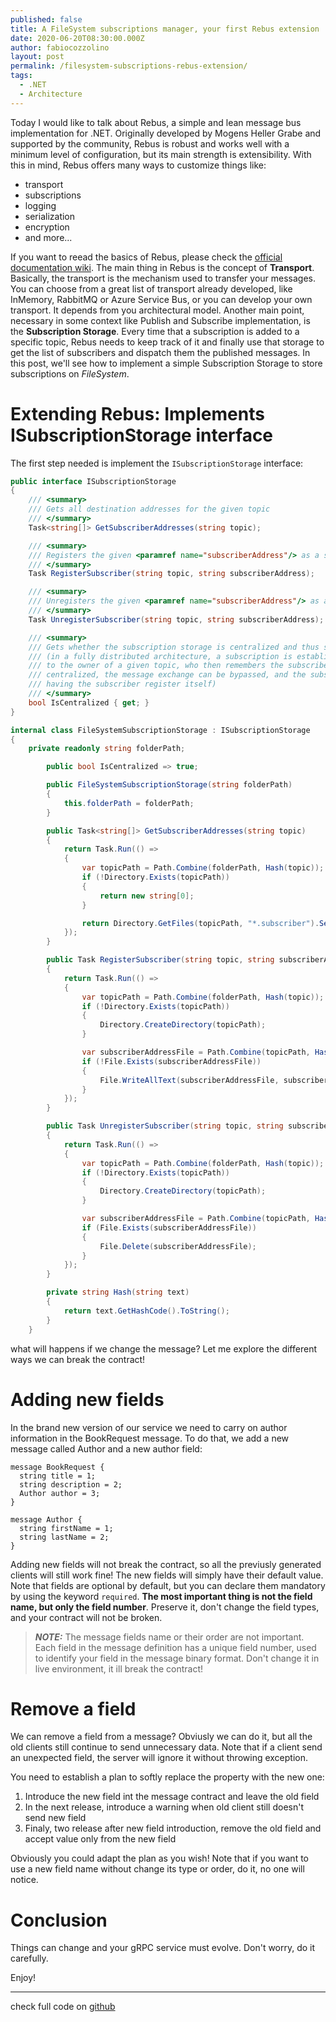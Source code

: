 ```yaml
---
published: false
title: A FileSystem subscriptions manager, your first Rebus extension
date: 2020-06-20T08:30:00.000Z
author: fabiocozzolino
layout: post
permalink: /filesystem-subscriptions-rebus-extension/
tags:
  - .NET
  - Architecture
---
```

Today I would like to talk about Rebus, a simple and lean message bus implementation for .NET. Originally developed by Mogens Heller Grabe and supported by the community, Rebus is robust and works well with a minimum level of configuration, but its main strength is extensibility. With this in mind, Rebus offers many ways to customize things like:

* transport
* subscriptions
* logging
* serialization
* encryption
* and more... 

If you want to reead the basics of Rebus, please check the [official documentation wiki](https://github.com/rebus-org/Rebus/wiki).
The main thing in Rebus is the concept of **Transport**. Basically, the transport is the mechanism used to transfer your messages. You can choose from a great list of transport already developed, like InMemory, RabbitMQ or Azure Service Bus, or you can develop your own transport. It depends from you architectural model.
Another main point, necessary in some context like Publish and Subscribe implementation, is the **Subscription Storage**. Every time that a subscription is added to a specific topic, Rebus needs to keep track of it and finally use that storage to get the list of subscribers and dispatch them the published messages.
In this post, we'll see how to implement a simple Subscription Storage to store subscriptions on *FileSystem*.

# Extending Rebus: Implements ISubscriptionStorage interface
The first step needed is implement the `ISubscriptionStorage` interface: 

``` csharp
public interface ISubscriptionStorage
{
    /// <summary>
    /// Gets all destination addresses for the given topic
    /// </summary>
    Task<string[]> GetSubscriberAddresses(string topic);

    /// <summary>
    /// Registers the given <paramref name="subscriberAddress"/> as a subscriber of the given topic
    /// </summary>
    Task RegisterSubscriber(string topic, string subscriberAddress);

    /// <summary>
    /// Unregisters the given <paramref name="subscriberAddress"/> as a subscriber of the given topic
    /// </summary>
    Task UnregisterSubscriber(string topic, string subscriberAddress);

    /// <summary>
    /// Gets whether the subscription storage is centralized and thus supports bypassing the usual subscription request
    /// (in a fully distributed architecture, a subscription is established by sending a <see cref="SubscribeRequest"/>
    /// to the owner of a given topic, who then remembers the subscriber somehow - if the subscription storage is
    /// centralized, the message exchange can be bypassed, and the subscription can be established directly by
    /// having the subscriber register itself)
    /// </summary>
    bool IsCentralized { get; }
}
``` 


``` csharp
internal class FileSystemSubscriptionStorage : ISubscriptionStorage
{
    private readonly string folderPath;

        public bool IsCentralized => true;

        public FileSystemSubscriptionStorage(string folderPath)
        {
            this.folderPath = folderPath;
        }

        public Task<string[]> GetSubscriberAddresses(string topic)
        {
            return Task.Run(() =>
            {
                var topicPath = Path.Combine(folderPath, Hash(topic));
                if (!Directory.Exists(topicPath))
                {
                    return new string[0];
                }

                return Directory.GetFiles(topicPath, "*.subscriber").Select(f => File.ReadAllText(f)).ToArray();
            });
        }

        public Task RegisterSubscriber(string topic, string subscriberAddress)
        {
            return Task.Run(() =>
            {
                var topicPath = Path.Combine(folderPath, Hash(topic));
                if (!Directory.Exists(topicPath))
                {
                    Directory.CreateDirectory(topicPath);
                }

                var subscriberAddressFile = Path.Combine(topicPath, Hash(subscriberAddress) + ".subscriber");
                if (!File.Exists(subscriberAddressFile))
                {
                    File.WriteAllText(subscriberAddressFile, subscriberAddress);
                }
            });
        }

        public Task UnregisterSubscriber(string topic, string subscriberAddress)
        {
            return Task.Run(() =>
            {
                var topicPath = Path.Combine(folderPath, Hash(topic));
                if (!Directory.Exists(topicPath))
                {
                    Directory.CreateDirectory(topicPath);
                }

                var subscriberAddressFile = Path.Combine(topicPath, Hash(subscriberAddress) + ".subscriber");
                if (File.Exists(subscriberAddressFile))
                {
                    File.Delete(subscriberAddressFile);
                }
            });
        }

        private string Hash(string text)
        {
            return text.GetHashCode().ToString();
        }
    }
```

what will happens if we change the message? Let me explore the different ways we can break the contract!

# Adding new fields
In the brand new version of our service we need to carry on author information in the BookRequest message. To do that, we add a new message called Author and a new author field:

```
message BookRequest {
  string title = 1;
  string description = 2;
  Author author = 3;
}

message Author {
  string firstName = 1;
  string lastName = 2;
}
```

Adding new fields will not break the contract, so all the previusly generated clients will still work fine! The new fields will simply have their default value. Note that fields are optional by default, but you can declare them mandatory by using the keyword `required`.
**The most important thing is not the field name, but only the field number**. Preserve it, don't change the field types, and your contract will not be broken.

> **_NOTE:_** The message fields name or their order are not important. Each field in the message definition has a unique field number, used to identify your field in the message binary format. Don't change it in live environment, it ill break the contract!

# Remove a field
We can remove a field from a message? Obviusly we can do it, but all the old clients still continue to send unnecessary data. Note that if a client send an unexpected field, the server will ignore it without throwing exception.

You need to establish a plan to softly replace the property with the new one:
1. Introduce the new field int the message contract and leave the old field
2. In the next release, introduce a warning when old client still doesn't send new field
3. Finaly, two release after new field introduction, remove the old field and accept value only from the new field

Obviously you could adapt the plan as you wish!
Note that if you want to use a new field name without change its type or order, do it, no one will notice.

# Conclusion
Things can change and your gRPC service must evolve. Don't worry, do it carefully.

Enjoy!

--------
check full code on [github](https://github.com/fabiocozzolino/samples/tree/master/BookshelfService)
